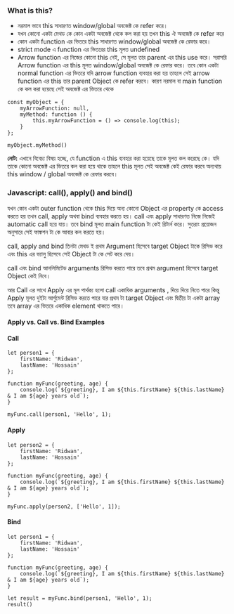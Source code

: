 ### What is this?
* নরমাল ভাবে this সাধারণত window/global অবজেক্ট কে refer করে।
* যখন কোনো একটা মেথড কে কোন একটা অবজেক্ট থেকে কল করা হয় তখন this ঐ অবজেক্ট কে refer করে 
* কোন একটা function এর ভিতরে this সাধারণত window/global অবজেক্ট কে রেফার করে।
* strict mode এ function এর ভিতরের this মূলত undefined
* Arrow function এর নিজের কোনো this নেই, সে মূলত তার parent এর this use করে। 
সরাসরি Arrow function এর this মূলত window/global অবজেক্ট কে রেফার করে।
তবে কোন একটা normal function এর ভিতরে যদি arrow  function ব্যবহার করা হয় তাহলে সেই arrow function এর this তার parent Object কে refer করবে। 
কারণ নরমাল বা main function কে কল করা হয়েছে সেই অবজেক্ট এর ভিতরে থেকে 

```
const myObject = {
    myArrowFunction: null,
    myMethod: function () {
        this.myArrowFunction = () => console.log(this);
    }
};

myObject.myMethod()
```

**নোট:** এখানে বিবেচ্য বিষয় হচ্ছে, যে function এ this ব্যবহার করা হয়েছে তাকে মূলত কল করেছে কে। 
যদি তাকে কোনো অবজেক্ট এর ভিতরে কল করা হয়ে থাকে তাহলে this মূলত সেই অবজেক্ট কেই রেফার করবে অন্যথায় this window / global  অবজেক্ট কে রেফার করবে। 

### Javascript: call(), apply() and bind()
যখন কোন একটা outer  function থেকে  this দিয়ে অন্য কোনো Object এর property কে access করতে হয় তখন call, apply অথবা bind ব্যবহার করতে হয়। 
call এবং apply সাধারণত নিজে নিজেই automatic call হয়ে যায়। 
তবে bind মূলত main function টা কেই রিটার্ন করে। সুতরাং প্রয়োজন অনুসারে সেই ফাঙ্কশন টা কে আবার কল করতে হয়। 

call, apply and bind তিনটা মেথড ই প্রথম Argument হিসেবে target Object  টাকে রিসিভ করে এবং this এর ভ্যালু হিসেবে সেই Object টা কে সেট করে দেয়। 

call এবং bind আনলিমিটেড arguments রিসিভ করতে পারে তবে প্রথম argument হিসেবে target Object কেই নিবে। 

আর Call এর সাথে Apply এর মূল পার্থক্য হলো call একাধিক arguments , দিয়ে দিয়ে নিতে পারে কিন্তু Apply মূলত দুইটা আর্গুমেন্ট রিসিভ করতে পারে যার প্রথম টা target Object এবং দ্বিতীয় টা একটা array তবে array এর ভিতরে একাধিক element থাকতে পারে। 

#### Apply vs. Call vs. Bind Examples

#### Call

```
let person1 = {
    firstName: 'Ridwan', 
    lastName: 'Hossain'
};

function myFunc(greeting, age) {
    console.log(`${greeting}, I am ${this.firstName} ${this.lastName} & I am ${age} years old`);
}

myFunc.call(person1, 'Hello', 1);

```


#### Apply

```
let person2 = {
    firstName: 'Ridwan', 
    lastName: 'Hossain'
};

function myFunc(greeting, age) {
    console.log(`${greeting}, I am ${this.firstName} ${this.lastName} & I am ${age} years old`);
}

myFunc.apply(person2, ['Hello', 1]);
```

#### Bind

```
let person1 = {
    firstName: 'Ridwan', 
    lastName: 'Hossain'
};

function myFunc(greeting, age) {
    console.log(`${greeting}, I am ${this.firstName} ${this.lastName} & I am ${age} years old`);
}

let result = myFunc.bind(person1, 'Hello', 1);
result()
```